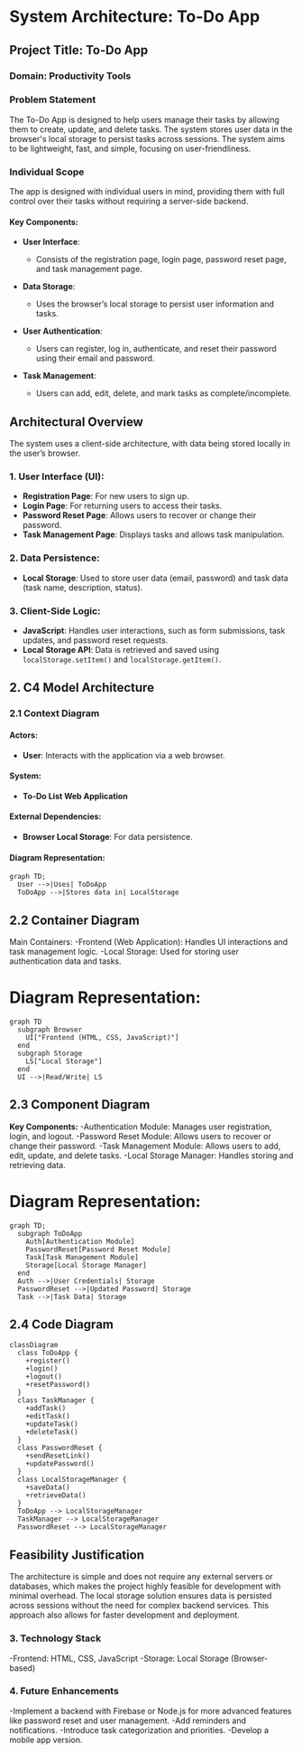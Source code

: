 # System Architecture: To-Do App

## Project Title: To-Do App
### Domain: Productivity Tools

### Problem Statement
The To-Do App is designed to help users manage their tasks by allowing them to create, update, and delete tasks. The system stores user data in the browser's local storage to persist tasks across sessions. The system aims to be lightweight, fast, and simple, focusing on user-friendliness.


### Individual Scope
The app is designed with individual users in mind, providing them with full control over their tasks without requiring a server-side backend.

#### Key Components:
- **User Interface**: 
  - Consists of the registration page, login page, password reset page, and task management page.
  
- **Data Storage**: 
  - Uses the browser’s local storage to persist user information and tasks.
  
- **User Authentication**: 
  - Users can register, log in, authenticate, and reset their password using their email and password.
  
- **Task Management**: 
  - Users can add, edit, delete, and mark tasks as complete/incomplete.


## Architectural Overview
The system uses a client-side architecture, with data being stored locally in the user’s browser.

### 1. User Interface (UI):
- **Registration Page**: For new users to sign up.
- **Login Page**: For returning users to access their tasks.
- **Password Reset Page**: Allows users to recover or change their password.
- **Task Management Page**: Displays tasks and allows task manipulation.

### 2. Data Persistence:
- **Local Storage**: Used to store user data (email, password) and task data (task name, description, status).

### 3. Client-Side Logic:
- **JavaScript**: Handles user interactions, such as form submissions, task updates, and password reset requests.
- **Local Storage API**: Data is retrieved and saved using `localStorage.setItem()` and `localStorage.getItem()`.

## 2. C4 Model Architecture

### 2.1 Context Diagram
#### Actors:
- **User**: Interacts with the application via a web browser.

#### System:
- **To-Do List Web Application**

#### External Dependencies:
- **Browser Local Storage**: For data persistence.

#### Diagram Representation:
``` mermaid
graph TD;
  User -->|Uses| ToDoApp
  ToDoApp -->|Stores data in| LocalStorage
```
## 2.2 Container Diagram
Main Containers:
-Frontend (Web Application): Handles UI interactions and task management logic.
-Local Storage: Used for storing user authentication data and tasks.

# Diagram Representation:
``` mermaid
graph TD
  subgraph Browser
    UI["Frontend (HTML, CSS, JavaScript)"]
  end
  subgraph Storage
    LS["Local Storage"]
  end
  UI -->|Read/Write| LS
  ```
## 2.3 Component Diagram
**Key Components:**
-Authentication Module: Manages user registration, login, and logout.
-Password Reset Module: Allows users to recover or change their password.
-Task Management Module: Allows users to add, edit, update, and delete tasks.
-Local Storage Manager: Handles storing and retrieving data.

# Diagram Representation:
``` mermaid
graph TD;
  subgraph ToDoApp
    Auth[Authentication Module]
    PasswordReset[Password Reset Module]
    Task[Task Management Module]
    Storage[Local Storage Manager]
  end
  Auth -->|User Credentials| Storage
  PasswordReset -->|Updated Password| Storage
  Task -->|Task Data| Storage
  ```

## 2.4 Code Diagram
``` mermaid
classDiagram
  class ToDoApp {
    +register()
    +login()
    +logout()
    +resetPassword()
  }
  class TaskManager {
    +addTask()
    +editTask()
    +updateTask()
    +deleteTask()
  }
  class PasswordReset {
    +sendResetLink()
    +updatePassword()
  }
  class LocalStorageManager {
    +saveData()
    +retrieveData()
  }
  ToDoApp --> LocalStorageManager
  TaskManager --> LocalStorageManager
  PasswordReset --> LocalStorageManager
  ```

## Feasibility Justification
The architecture is simple and does not require any external servers or databases, which makes the project highly feasible for development with minimal overhead. The local storage solution ensures data is persisted across sessions without the need for complex backend services. This approach also allows for faster development and deployment.

### 3. Technology Stack
-Frontend: HTML, CSS, JavaScript
-Storage: Local Storage (Browser-based)

### 4. Future Enhancements
-Implement a backend with Firebase or Node.js for more advanced features like password reset and user management.
-Add reminders and notifications.
-Introduce task categorization and priorities.
-Develop a mobile app version.




